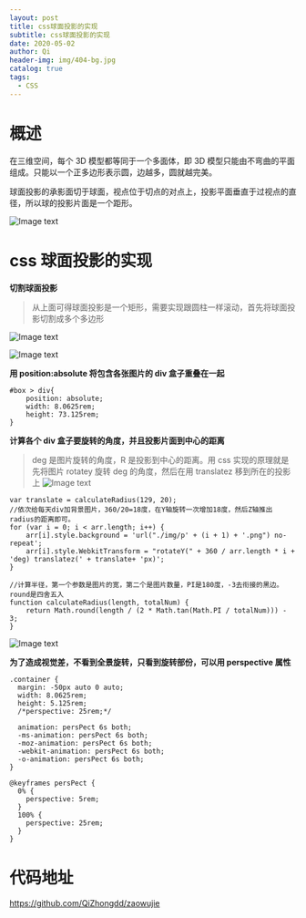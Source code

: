 ```yaml
---
layout: post
title: css球面投影的实现
subtitle: css球面投影的实现
date: 2020-05-02
author: Qi
header-img: img/404-bg.jpg
catalog: true
tags:
  - CSS
---
```


# 概述

在三维空间，每个 3D 模型都等同于一个多面体，即 3D 模型只能由不弯曲的平面组成。只能以一个正多边形表示圆，边越多，圆就越完美。

球面投影的承影面切于球面，视点位于切点的对点上，投影平面垂直于过视点的直径，所以球的投影片面是一个距形。

![Image text](https://user-gold-cdn.xitu.io/2020/5/3/171d908d07906d32?w=926&h=736&f=png&s=391472)

# css 球面投影的实现

**切割球面投影**

> 从上面可得球面投影是一个矩形，需要实现跟圆柱一样滚动，首先将球面投影切割成多个多边形

![Image text](https://user-gold-cdn.xitu.io/2020/5/3/171d9886bac69fff?w=1470&h=648&f=png&s=2542943)

![Image text](https://user-gold-cdn.xitu.io/2020/5/3/171d98943aa91e9a?w=2340&h=766&f=png&s=260613)

**用 position:absolute 将包含各张图片的 div 盒子重叠在一起**

```
#box > div{
	position: absolute;
	width: 8.0625rem;
	height: 73.125rem;
}
```

**计算各个 div 盒子要旋转的角度，并且投影片面到中心的距离**

> deg 是图片旋转的角度，R 是投影到中心的距离。用 css 实现的原理就是先将图片 rotatey 旋转 deg 的角度，然后在用 translatez 移到所在的投影上
> ![Image text](https://user-gold-cdn.xitu.io/2020/5/3/171d9973d55b8cef?w=802&h=598&f=png&s=112008)

```
var translate = calculateRadius(129, 20);
//依次给每天div加背景图片，360/20=18度，在Y轴旋转一次增加18度，然后Z轴推出radius的距离即可。
for (var i = 0; i < arr.length; i++) {
	arr[i].style.background = 'url("./img/p' + (i + 1) + '.png") no-repeat';
	arr[i].style.WebkitTransform = "rotateY(" + 360 / arr.length * i + 'deg) translatez(' + translate+ 'px)';
}

//计算半径，第一个参数是图片的宽，第二个是图片数量，PI是180度，-3去衔接的黑边。round是四舍五入
function calculateRadius(length, totalNum) {
	return Math.round(length / (2 * Math.tan(Math.PI / totalNum))) - 3;
}
```

![Image text](https://user-gold-cdn.xitu.io/2020/5/3/171d99effd19c4b1?w=1912&h=1304&f=png&s=4159425)

**为了造成视觉差，不看到全景旋转，只看到旋转部份，可以用 perspective 属性**

```
.container {
  margin: -50px auto 0 auto;
  width: 8.0625rem;
  height: 5.125rem;
  /*perspective: 25rem;*/

  animation: persPect 6s both;
  -ms-animation: persPect 6s both;
  -moz-animation: persPect 6s both;
  -webkit-animation: persPect 6s both;
  -o-animation: persPect 6s both;
}
```

```
@keyframes persPect {
  0% {
    perspective: 5rem;
  }
  100% {
    perspective: 25rem;
  }
}
```

# 代码地址

https://github.com/QiZhongdd/zaowujie

